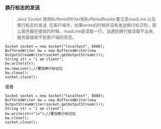 ### 换行标志的发送

> Java Socket 使用BufferedWriter和BufferedReader要注意readLine 以及换行标志的发送.
在客户端中，如果write的时候并没有发送换行标识符，那么服务器在接收的时候，readLine是读取一行，没遇到换行就读取不出来,服务器接收不到客户端的信息。
```
Socket socket = new Socket("localhost", 8888);
BufferedWriter bw = new BufferedWriter(new OutputStreamWriter(socket.getOutputStream()));
String str = "i am client";
bw.write(str);
bw.newLine();//要加换行标记位
bw.close();
socket.close();
```

或者
```
Socket socket = new Socket("localhost", 8888);
BufferedWriter bw = new BufferedWriter(new OutputStreamWriter(socket.getOutputStream()));
String str = "i am client";
bw.write(str+"\n");//要加换行标记位
bw.close();
socket.close();
```